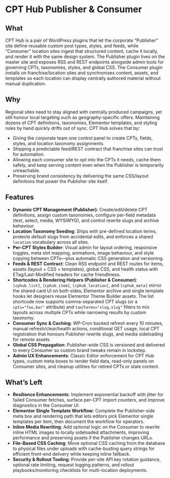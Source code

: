 # CPT Hub Publisher & Consumer

## What
CPT Hub is a pair of WordPress plugins that let the corporate “Publisher” site define reusable custom post types, styles, and feeds, while “Consumer” location sites ingest that structured content, cache it locally, and render it with the same design system. The Publisher plugin lives on the master site and exposes RSS and REST endpoints alongside admin tools for governing CPTs, taxonomies, styles, and global CSS. The Consumer plugin installs on franchise/location sites and synchronises content, assets, and templates so each location can display centrally authored material without manual duplication.

## Why
Regional sites need to stay aligned with centrally produced campaigns, yet still honour local targeting such as geography-specific offers. Maintaining dozens of CPT definitions, taxonomies, Elementor templates, and styling rules by hand quickly drifts out of sync. CPT Hub solves that by:
- Giving the corporate team one control panel to create CPTs, fields, styles, and location taxonomy assignments.
- Shipping a predictable feed/REST contract that franchise sites can trust for automation.
- Allowing each consumer site to opt into the CPTs it needs, cache them safely, and keep serving content even when the Publisher is temporarily unreachable.
- Preserving brand consistency by delivering the same CSS/layout definitions that power the Publisher site itself.

## Features
- **Dynamic CPT Management (Publisher)**: Create/edit/delete CPT definitions, assign custom taxonomies, configure per-field metadata (text, select, media, WYSIWYG), and control rewrite slugs and archive behaviour.
- **Location Taxonomy Seeding**: Ships with pre-defined location terms, protects default slugs from accidental edits, and enforces a shared `location` vocabulary across all sites.
- **Per-CPT Styles Builder**: Visual admin for layout ordering, responsive toggles, meta slot mapping, animations, image behaviour, and style copying between CPTs—plus automatic CSS generation and versioning.
- **Feeds & REST Contract**: Clean RSS endpoint and REST routes for items, assets (layout + CSS + templates), global CSS, and health status with ETag/Last-Modified headers for cache friendliness.
- **Shortcodes & Rendering Helpers (Publisher & Consumer)**: `[cphub_list]`, `[cphub_item]`, `[cphub_location]`, and `[cphub_meta]` mirror the shared card UI on both sides; Elementor archive and single template hooks let designers reuse Elementor Theme Builder assets. The list shortcode now supports comma-separated CPT slugs (or a `cpts="foo,bar"` attribute) and `tax`/`terms="slug,slug"` filters to mix layouts across multiple CPTs while narrowing results by custom taxonomy.
- **Consumer Sync & Caching**: WP-Cron backed refresh every 10 minutes, manual refresh/clear/health actions, conditional GET usage, local CPT registration that honours Publisher rewrite slugs, and media sideloading for remote assets.
- **Global CSS Propagation**: Publisher-wide CSS is versioned and delivered to every Consumer so custom brand tweaks remain in lockstep.
- **Admin UX Enhancements**: Classic Editor enforcement for CPT Hub types, custom meta boxes to render field data, read-only panels on Consumer sites, and cleanup utilities for retired CPTs or stale content.

## What’s Left
- **Resilience Enhancements**: Implement exponential backoff with jitter for failed Consumer fetches, surface per-CPT import counters, and improve diagnostics in the Consumer UI.
- **Elementor Single Template Workflow**: Complete the Publisher-side meta box and rendering path that lets editors pick Elementor single templates per item, then document the workflow for operators.
- **Inline Media Rewriting**: Add optional logic on the Consumer to rewrite inline HTML images to locally sideloaded attachments, improving performance and preserving assets if the Publisher changes URLs.
- **File-Based CSS Caching**: Move optional CSS caching from the database to physical files under uploads with cache-busting query strings for efficient front-end delivery while keeping inline fallback.
- **Security & Rollout Tooling**: Provide per-site API key rotation guidance, optional rate limiting, request logging patterns, and rollout playbooks/monitoring checklists for multi-location deployments.
